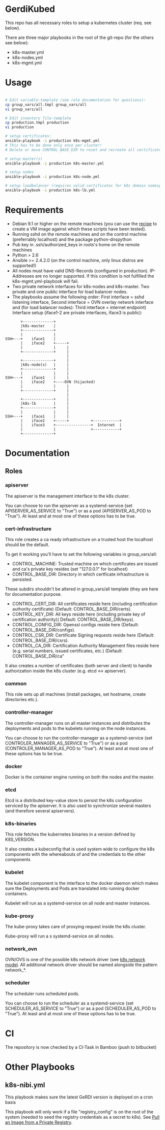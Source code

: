 # GerdiKubed

This repo has all necessary roles to setup a kubernetes cluster (req. see below).

There are three major playbooks in the root of the git-repo (for the others see below):
* k8s-master.yml
* k8s-nodes.yml
* k8s-mgmt.yml

# Usage

```bash

# Edit variable-template (see role documentation for questions):
cp group_vars/all.tmpl group_vars/all
vi group_vars/all

# Edit inventory file-template
cp production.tmpl production
vi production

# setup certificates:
ansible-playbook -i production k8s-mgmt.yml
# This has to be done only once per cluster!
# Delete or move CONTROL_BASE_DIR to reset and recreate all certificates.

# setup master(s)
ansible-playbook -i production k8s-master.yml

# setup nodes
ansible-playbook -i production k8s-node.yml

# setup loadbalancer (requires valid certificates for k8s domain namespace)
ansible-playbook -i production k8s-lb.yml
```

# Requirements

* Debian 9.1 or higher on the remote machines (you can use the [recipe](util/CreateVMImage.md) to create a VM image against which these scripts have been tested).
* Running sshd on the remote machines and on the control machine (preferrably localhost) and the package python-dnspython
* Pub key in .ssh/authorized\_keys in roots's home on the remote machines
* Python > 2.6
* Ansible >= 2.4.2.0 (on the control machine, only linux distros are supported!)
* All nodes must have valid DNS-Records (configured in production). IP-Addresses are no longer supported.
  If this condition is not fulfilled the k8s-mgmt.yml-playbook will fail.
* Two private network interfaces for k8s-nodes and k8s-master. Two private and one public interface for load balancer nodes.
* The playbooks assume the following order: First interface = sshd listening interface, Second interface = OVN overlay network interface and (for load balancer nodes): Third interface = internet endpoint)
Interface setup (iface1-2 are private interfaces, iface3 is public): 
```
       +--------------+
       |k8s-master    |
       +--------------+
       |              |
SSH+---+    iface1    |
       |    iface2    +-----+
       |              |     |
       +--------------+     |
                            |
       +--------------+     |
       |k8s-node(s)   |     |
       +--------------+     |
       |              |     |
SSH+---+    iface1    |     |
       |    iface2    +----OVN (hijacked)
       |              |     | 
       +--------------+     |
                            |
       +--------------+     |
       |k8s-lb        |     |
       +--------------+     |
       |              |     |
SSH+---+    iface1    |     |
       |    iface2    +-----+          +------------+
       |    iface3    +----------------+  Internet  |
       |              |                +------------+
       +--------------+
```

# Documentation

## Roles

### apiserver

The apiserver is the management interface to the k8s cluster.

You can choose to run the apiserver as a systemd-service (set APISERVER\_AS\_SERVICE to "True") or as a pod (APISERVER\_AS\_POD to "True"). At least and at most one of these options has to be true.

### cert-infrastructure

This role creates a ca ready infrastructure on a trusted host the localhost should be the default.

To get it working you'll have to set the following variables in group\_vars/all:
* CONTROL\_MACHINE:    Trusted machine on which certificates are issued and ca's private key resides (set "127.0.0.1" for localhost)
* CONTROL\_BASE\_DIR: Directory in which certficate infrastructure is persisted.

These subdirs shouldn't be altered in group\_vars/all template (they are here for documentation purpose.
* CONTROL\_CERT\_DIR: All certificates reside here (including certification authority certificate) (Default: CONTROL\_BASE\_DIR/certs).
* CONTROL\_KEY\_DIR: All keys reside here (including private key of certification authority)( Default: CONTROL\_BASE\_DIR/keys).
* CONTROL\_CONFIG\_DIR: Openssl configs reside here (Default:  CONTROL\_BASE\_DIR/configs).
* CONTROL\_CSR\_DIR: Certificate Signing requests reside here (Default: CONTROL\_BASE\_DIR/csrs).
* CONTROL\_CA\_DIR:  Certification Authority Management files reside here (e.g. serial numbers, issued certificates, etc.) (Default: CONTROL\_BASE\_DIR/ca"

It also creates a number of certificates (both server and client) to handle authorization inside the k8s cluster (e.g. etcd <-> apiserver).

### common

This role sets up all machines (install packages, set hostname, create directories etc.).

### controller-manager

The controller-manager runs on all master instances and distributes the deployments and pods to the kubelets running on the node instances.

You can choose to run the controller-manager as a systemd-service (set CONTROLER\_MANAGER\_AS\_SERVICE to "True") or as a pod (CONTROLER\_MANAGER\_AS\_POD to "True"). At least and at most one of these options has to be true.

### docker

Docker is the container engine running on both the nodes and the master.

### etcd

Etcd is a distributed key-value store to persist the k8s configuration serviced by the apiserver. It is also used to synchronize several masters (and therefore several apiservers).

### k8s-binaries

This role fetches the kubernetes binaries in a version defined by K8S\_VERSION.

It also creates a kubeconfig that is used system wide to configure the k8s components with the whereabouts of and the credentials to the other components

### kubelet

The kubelet component is the interface to the docker daemon which makes sure the Deployments and Pods are translated into running docker containers.

Kubelet will run as a systemd-service on all node and master instances.

### kube-proxy

The kube-proxy takes care of proxying request inside the k8s cluster.

Kube-proxy will run a s systemd-service on all nodes.

### network\_ovn

OVN/OVS is one of the possible k8s network driver (see [k8s network model](https://kubernetes.io/docs/concepts/cluster-administration/networking/#kubernetes-model). All additional network driver should be named alongside the pattern network\_*.

### scheduler

The scheduler runs scheduled pods.

You can choose to run the scheduler as a systemd-service (set SCHEDULER\_AS\_SERVICE to "True") or as a pod (SCHEDULER\_AS\_POD to "True"). At least and at most one of these options has to be true.

# CI

The repository is now checked by a CI-Task in Bamboo (push to bitbucket)

# Other Playbooks

## k8s-nibi.yml

This playbook makes sure the latest GeRDI version is deployed on a cron basis

This playbook will only work if a file "registry_config" is on the root of the system (needed to seed the registry credentials as a secret to k8s). See [Pull an Image from a Private Registry](https://kubernetes.io/docs/tasks/configure-pod-container/pull-image-private-registry/).
